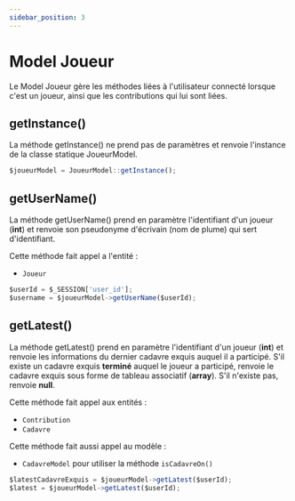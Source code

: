 ```yaml
---
sidebar_position: 3
---
```


# Model Joueur

Le Model Joueur gère les méthodes liées à l'utilisateur connecté lorsque c'est un joueur, ainsi que les contributions qui lui sont liées.

## getInstance()

La méthode getInstance() ne prend pas de paramètres et renvoie l'instance de la classe statique JoueurModel.

```js title="ContributionModel.php"
$joueurModel = JoueurModel::getInstance();
```

## getUserName()

La méthode getUserName() prend en paramètre l'identifiant d'un joueur (**int**) et renvoie son pseudonyme d'écrivain (nom de plume) qui sert d'identifiant.

Cette méthode fait appel a l'entité :
- `Joueur`

```js title="JoueurController.php"
$userId = $_SESSION['user_id'];
$username = $joueurModel->getUserName($userId);
```

## getLatest()

La méthode getLatest() prend en paramètre l'identifiant d'un joueur (**int**) et renvoie les informations du dernier cadavre exquis auquel il a participé.
S'il existe un cadavre exquis **terminé** auquel le joueur a participé, renvoie le cadavre exquis sous forme de tableau associatif (**array**).
S'il n'existe pas, renvoie **null**.

Cette méthode fait appel aux entités :
- `Contribution`
- `Cadavre`

Cette méthode fait aussi appel au modèle :
- `CadavreModel` pour utiliser la méthode `isCadavreOn()`

```js title="JoueurController.php"
$latestCadavreExquis = $joueurModel->getLatest($userId);
$latest = $joueurModel->getLatest($userId);
```